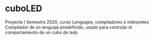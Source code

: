 # cuboLED
Proyecto I Semestre 2020, curso Lenguajes, compiladores e intérpretes
Compilador de un lenguaje predefinido, usado para controlar el comportamiento de un cubo de leds 
